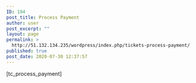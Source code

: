 ```yaml
---
ID: 194
post_title: Process Payment
author: user
post_excerpt: ""
layout: page
permalink: >
  http://51.132.134.235/wordpress/index.php/tickets-process-payment/
published: true
post_date: 2020-07-30 12:37:57
---
```

[tc_process_payment]
